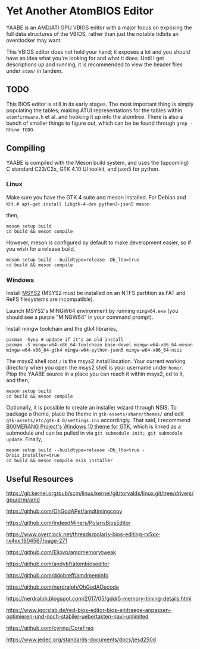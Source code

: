 # Yet Another AtomBIOS Editor

YAABE is an AMD/ATI GPU VBIOS editor with a major focus on exposing the full
data structures of the VBIOS, rather than just the notable tidbits an
overclocker may want.

This VBIOS editor does not hold your hand; it exposes a lot and you should have
an idea what you're looking for and what it does. Until I get descriptions up
and running, it is recommended to view the header files under `atom/` in
tandem.

## TODO

This BIOS editor is still in its early stages. The most important thing is
simply populating the tables; making ATUI representations for the tables within
`atomfirmware.h` et al. and hooking it up into the atomtree. There is also a
bunch of smaller things to figure out, which can be be found through
`grep -RHine TODO`.

## Compiling

YAABE is compiled with the Meson build system, and uses the (upcoming) C standard C23/C2x, GTK 4.10 UI toolkit, and json5 for python.

### Linux

Make sure you have the GTK 4 suite and meson installed. For Debian and kin,
`# apt-get install libgtk-4-dev python3-json5 meson`

then,

```shell
meson setup build
cd build && meson compile
```

However, meson is configured by default to make development easier, so if you
wish for a release build,

```shell
meson setup build --buildtype=release -Db_lto=true
cd build && meson compile
```

### Windows

Install [MSYS2](https://www.msys2.org) (MSYS2 must be installed on an NTFS
partition as FAT and ReFS filesystems are incompatible).

Launch MSYS2's MINGW64 environment by running `mingw64.exe` (you should see a
purple "MINGW64" in your command prompt).

Install mingw toolchain and the gtk4 libraries,

```shell
pacman -Syuu # update if it's an old install
pacman -S mingw-w64-x86_64-toolchain base-devel mingw-w64-x86_64-meson mingw-w64-x86_64-gtk4 mingw-w64-python-json5 mingw-w64-x86_64-nsis
```

The msys2 shell root `/` is the msys2 install location. Your current working
directory when you open the msys2 shell is your username under `home/`. Plop
the YAABE source in a place you can reach it within msys2, cd to it, and then,

```shell
meson setup build
cd build && meson compile
```

Optionally, it is possible to create an installer wizard through NSIS.
To package a theme, place the theme in `gtk-assets/share/themes/` and edit
`gtk-assets/etc/gtk-4.0/settings.ini` accordingly. That said, I recommend
[B00MERANG Project's Windows 10 theme for GTK](https://github.com/B00merang-Project/Windows-10),
which is linked as a submodule and can be pulled in via
`git submodule init; git submodule update`. Finally,

```shell
meson setup build --buildtype=release -Db_lto=true -Dnsis_installer=true
cd build && meson compile nsis_installer
```


## Useful Resources

https://git.kernel.org/pub/scm/linux/kernel/git/torvalds/linux.git/tree/drivers/gpu/drm/amd

https://github.com/OhGodAPet/amdtimingcopy

https://github.com/IndeedMiners/PolarisBiosEditor

https://www.overclock.net/threads/polaris-bios-editing-rx5xx-rx4xx.1604567/page-271

https://github.com/Eliovp/amdmemorytweak

https://github.com/andybf/atombioseditor

https://github.com/ddobreff/amdmeminfo

https://github.com/nerdralph/OhGodADecode

https://nerdralph.blogspot.com/2017/05/gddr5-memory-timing-details.html

https://www.igorslab.de/red-bios-editor-bios-eintraege-anpassen-optimieren-und-noch-stabiler-uebertakten-navi-unlimited

https://github.com/cyring/CoreFreq

https://www.jedec.org/standards-documents/docs/jesd250d
